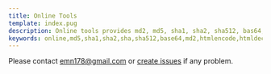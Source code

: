 ```yaml
---
title: Online Tools
template: index.pug
description: Online tools provides md2, md5, sha1, sha2, sha512, bas64, html encode / decode functions
keywords: online,md5,sha1,sha2,sha,sha512,base64,md2,htmlencode,htmldecode
---
```

Please contact [emn178@gmail.com](mailto:emn178@gmail.com) or [create issues](https://github.com/emn178/online-tools/issues) if any problem.
